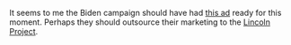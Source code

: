 It seems to me the Biden campaign should have had <a href="https://www.youtube.com/watch?v=CUwxqxlUXXY">this ad</a> ready for this moment. Perhaps they should outsource their marketing to the <a href="https://lincolnproject.us/">Lincoln Project</a>.
